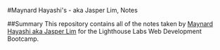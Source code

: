 #Maynard Hayashi's - aka Jasper Lim, Notes

##Summary 
This repository contains all of the notes taken by [Maynard Hayashi aka Jasper Lim](https://github.com/JLMaynardDesign) for the Lighthouse Labs Web Development Bootcamp.

